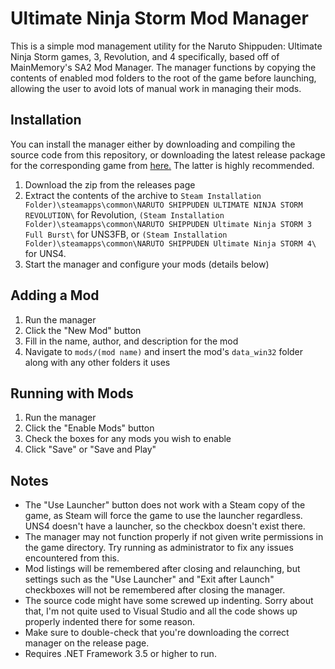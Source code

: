 Ultimate Ninja Storm Mod Manager
================

This is a simple mod management utility for the Naruto Shippuden: Ultimate Ninja Storm games, 3, Revolution, and 4 specifically, based off of MainMemory's SA2 Mod Manager. The manager functions by copying the contents of enabled mod folders to the root of the game before launching, allowing the user to avoid lots of manual work in managing their mods.

Installation
------------

You can install the manager either by downloading and compiling the source code from this repository, or downloading the latest release package for the corresponding game from [here.](https://github.com/wolfy852/unsr-mod-manager/releases) The latter is highly recommended.

1. Download the zip from the releases page
2. Extract the contents of the archive to `Steam Installation Folder)\steamapps\common\NARUTO SHIPPUDEN ULTIMATE NINJA STORM REVOLUTION\` for Revolution, `(Steam Installation Folder)\steamapps\common\NARUTO SHIPPUDEN Ultimate Ninja STORM 3 Full Burst\` for UNS3FB, or `(Steam Installation Folder)\steamapps\common\NARUTO SHIPPUDEN Ultimate Ninja STORM 4\` for UNS4.
3. Start the manager and configure your mods (details below)

Adding a Mod
------------

1. Run the manager
2. Click the "New Mod" button
3. Fill in the name, author, and description for the mod
4. Navigate to `mods/(mod name)` and insert the mod's `data_win32` folder along with any other folders it uses

Running with Mods
-----------------

1. Run the manager
2. Click the "Enable Mods" button
3. Check the boxes for any mods you wish to enable
4. Click "Save" or "Save and Play"

Notes
-----

- The "Use Launcher" button does not work with a Steam copy of the game, as Steam will force the game to use the launcher regardless. UNS4 doesn't have a launcher, so the checkbox doesn't exist there.
- The manager may not function properly if not given write permissions in the game directory. Try running as administrator to fix any issues encountered from this.
- Mod listings will be remembered after closing and relaunching, but settings such as the "Use Launcher" and "Exit after Launch" checkboxes will not be remembered after closing the manager.
- The source code might have some screwed up indenting. Sorry about that, I'm not quite used to Visual Studio and all the code shows up properly indented there for some reason.
- Make sure to double-check that you're downloading the correct manager on the release page.
- Requires .NET Framework 3.5 or higher to run.
